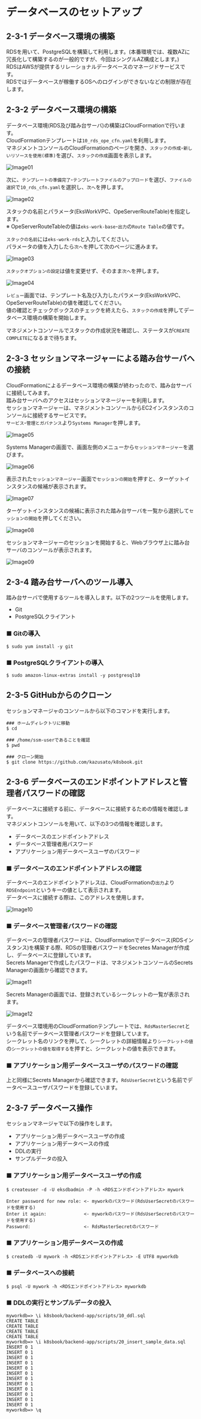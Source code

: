 # データベースのセットアップ
## 2-3-1 データベース環境の構築
RDSを用いて、PostgreSQLを構築して利用します。(本番環境では、複数AZに冗長化して構築するのが一般的ですが、今回はシングルAZ構成とします。)  
RDSはAWSが提供するリレーショナルデータベースのマネージドサービスです。  
RDSではデータベースが稼働するOSへのログインができないなどの制限が存在します。
## 2-3-2 データベース環境の構築
データベース環境(RDS及び踏み台サーバ)の構築はCloudFormationで行います。  
CloudFormationテンプレートは`10_rds_ope_cfn.yaml`を利用します。  
マネジメントコンソールのCloudFormationのページを開き、`スタックの作成`-`新しいリソースを使用(標準)`を選び、`スタックの作成`画面を表示します。
  
![Image01](./images/2-3-1.png)
  
次に、`テンプレートの準備完了`-`テンプレートファイルのアップロード`を選び、`ファイルの選択`で`10_rds_cfn.yaml`を選択し、`次へ`を押します。
  
![Image02](./images/2-3-2.png)
  
スタックの名前とパラメータ(EksWorkVPC、OpeServerRouteTable)を指定します。  
※ OpeServerRouteTableの値は`eks-work-base`-`出力`の`Route Table`の値です。  
  
`スタックの名前`には`eks-work-rds`と入力してください。  
パラメータの値を入力したら`次へ`を押して次のページに進みます。
  
![Image03](./images/2-3-3.png)
  
`スタックオプションの設定`は値を変更せず、そのまま`次へ`を押します。
  
![Image04](./images/2-3-4.png)
  
`レビュー`画面では、テンプレート名及び入力したパラメータ(EksWorkVPC、OpeServerRouteTable)の値を確認してください。   
値の確認とチェックボックスのチェックを終えたら、`スタックの作成`を押してデータベース環境の構築を開始します。
  
マネジメントコンソールでスタックの作成状況を確認し、ステータスが`CREATE COMPLETE`になるまで待ちます。
## 2-3-3 セッションマネージャーによる踏み台サーバへの接続
CloudFormationによるデータベース環境の構築が終わったので、踏み台サーバに接続してみます。  
踏み台サーバへのアクセスはセッションマネージャーを利用します。  
セッションマネージャーは、マネジメントコンソールからEC2インスタンスのコンソールに接続するサービスです。  
`サービス`-`管理とガバナンス`より`Systems Manager`を押します。
  
![Image05](./images/2-3-5.png)
  
Systems Managerの画面で、画面左側のメニューから`セッションマネージャー`を選びます。
  
![Image06](./images/2-3-6.png)
  
表示された`セッションマネージャー`画面で`セッションの開始`を押すと、ターゲットインスタンスの候補が表示されます。
  
![Image07](./images/2-3-7.png)
  
ターゲットインスタンスの候補に表示された踏み台サーバを一覧から選択して`セッションの開始`を押してください。
  
![Image08](./images/2-3-8.png)
  
セッションマネージャーのセッションを開始すると、Webブラウザ上に踏み台サーバのコンソールが表示されます。
  
![Image09](./images/2-3-9.png)
  
## 2-3-4 踏み台サーバへのツール導入
踏み台サーバで使用するツールを導入します。以下の2つツールを使用します。
- Git
- PostgreSQLクライアント

### ■ Gitの導入
```
$ sudo yum install -y git
```
### ■ PostgreSQLクライアントの導入
```
$ sudo amazon-linux-extras install -y postgresql10
```
## 2-3-5 GitHubからのクローン
セッションマネージャのコンソールから以下のコマンドを実行します。
```
### ホームディレクトリに移動
$ cd

### /home/ssm-userであることを確認
$ pwd

### クローン開始
$ git clone https://github.com/kazusato/k8sbook.git
```
## 2-3-6 データベースのエンドポイントアドレスと管理者パスワードの確認
データベースに接続する前に、データベースに接続するための情報を確認します。  
マネジメントコンソールを用いて、以下の3つの情報を確認します。
- データベースのエンドポイントアドレス
- データベース管理者用パスワード
- アプリケーション用データベースユーザのパスワード

### ■ データベースのエンドポイントアドレスの確認
データベースのエンドポイントアドレスは、CloudFormationの`出力`より`RDSEndpoint`というキーの値として表示されます。  
データベースに接続する際は、このアドレスを使用します。
  
![Image10](./images/2-3-10.png)
  
### ■ データベース管理者パスワードの確認
データベースの管理者パスワードは、CloudFormationでデータベース(RDSインスタンス)を構築する際、RDSの管理者パスワードをSecretes Managerが作成し、データベースに登録しています。  
Secrets Managerで作成したパスワードは、マネジメントコンソールのSecrets Managerの画面から確認できます。
  
![Image11](./images/2-3-11.png)
  
Secrets Managerの画面では、登録されているシークレットの一覧が表示されます。
  
![Image12](./images/2-3-12.png)
  
データベース環境用のCloudFormationテンプレートでは、`RdsMasterSecret`という名前でデータベース管理者パスワードを登録しています。  
シークレット名のリンクを押して、シークレットの詳細情報より`シークレットの値`の`シークレットの値を取得する`を押すと、シークレットの値を表示できます。
### ■ アプリケーション用データベースユーザのパスワードの確認
上と同様にSecrets Managerから確認できます。`RdsUserSecret`という名前でデータベースユーザパスワードを登録しています。
## 2-3-7 データベース操作
セッションマネージャで以下の操作をします。
- アプリケーション用データベースユーザの作成
- アプリケーション用データベースの作成
- DDLの実行
- サンプルデータの投入

### ■ アプリケーション用データベースユーザの作成
```
$ createuser -d -U eksdbadmin -P -h <RDSエンドポイントアドレス> mywork
```
```
Enter password for new role: <- myworkのパスワード(RdsUserSecretのパスワードを使用する)
Enter it again:              <- myworkのパスワード(RdsUserSecretのパスワードを使用する)
Password:                    <- RdsMasterSecretのパスワード
```
### ■ アプリケーション用データベースの作成
```
$ createdb -U mywork -h <RDSエンドポイントアドレス> -E UTF8 myworkdb
```
### ■ データベースへの接続
```
$ psql -U mywork -h <RDSエンドポイントアドレス> myworkdb
```
### ■ DDLの実行とサンプルデータの投入
```
myworkdb=> \i k8sbook/backend-app/scripts/10_ddl.sql
CREATE TABLE
CREATE TABLE
CREATE TABLE
CREATE TABLE
myworkdb=> \i k8sbook/backend-app/scripts/20_insert_sample_data.sql
INSERT 0 1
INSERT 0 1
INSERT 0 1
INSERT 0 1
INSERT 0 1
INSERT 0 1
INSERT 0 1
INSERT 0 1
INSERT 0 1
INSERT 0 1
INSERT 0 1
INSERT 0 1
myworkdb=> \q
```
